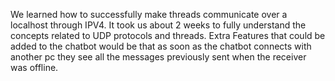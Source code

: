 We learned how to successfully make threads communicate over a localhost through IPV4. 
It took us about 2 weeks to fully understand the concepts related to UDP protocols and threads. 
Extra Features that could be added to the chatbot would be that as soon as the chatbot connects with another pc they see all the messages previously sent when the receiver was offline.